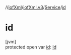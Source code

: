 //[iofXml](../../../index.md)/[iofXml.v3](../index.md)/[Service](index.md)/[id](id.md)

# id

[jvm]\
protected open var [id](id.md): [Id](../-id/index.md)
